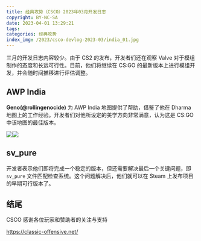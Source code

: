 ```yaml
---
title: 经典攻势（CSCO）2023年03月开发日志
copyright: BY-NC-SA
date: 2023-04-01 13:29:21
tags:
categories: 经典攻势
index_img: /2023/csco-devlog-2023-03/india_01.jpg
---
```


三月的开发日志内容较少。由于 CS2 的发布，开发者们还在观察 Valve 对于模组制作的态度和长远可行性。目前，他们将继续在 CS:GO 的最新版本上进行模组开发，并会随时间推移进行评估调整。

## AWP India

**Geno(@rollingenocide)** 为 AWP India 地图提供了帮助，借鉴了他在 Dharma 地图上的工作经验。开发者们对他所设定的美学方向非常满意，认为这是 CS:GO 中该地图的最佳版本。

![](india_01.jpg)![](india_02.jpg)

## sv_pure

开发者表示他们即将完成一个稳定的版本，但还需要解决最后一个关键问题，即 `sv_pure` 文件匹配检查系统。这个问题解决后，他们就可以在 Steam 上发布项目的早期可行版本了。

## 结尾

CSCO 感谢各位玩家和赞助者的关注与支持

https://classic-offensive.net/
